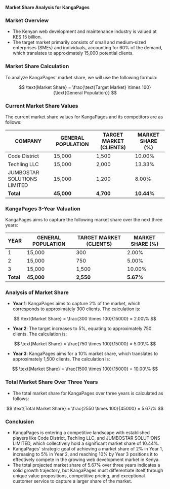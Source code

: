 **Market Share Analysis for KangaPages**

### Market Overview
- The Kenyan web development and maintenance industry is valued at KES 15 billion.
- The target market primarily consists of small and medium-sized enterprises (SMEs) and individuals, accounting for 60% of the demand, which translates to approximately 15,000 potential clients.

### Market Share Calculation
To analyze KangaPages' market share, we will use the following formula:

$$
\text{Market Share} = \frac{\text{Target Market} \times 100}{\text{General Population}}
$$

### Current Market Share Values
The current market share values for KangaPages and its competitors are as follows:

| COMPANY                        | GENERAL POPULATION | TARGET MARKET (CLIENTS) | MARKET SHARE (%) |
|-------------------------------|--------------------|--------------------------|-------------------|
| Code District                  | 15,000             | 1,500                    | 10.00%            |
| Techling LLC                  | 15,000             | 2,000                    | 13.33%            |
| JUMBOSTAR SOLUTIONS LIMITED    | 15,000             | 1,200                    | 8.00%             |
| **Total**                     | **45,000**         | **4,700**                | **10.44%**        |

### KangaPages 3-Year Valuation
KangaPages aims to capture the following market share over the next three years:

| YEAR | GENERAL POPULATION | TARGET MARKET (CLIENTS) | MARKET SHARE (%) |
|------|--------------------|--------------------------|-------------------|
| 1    | 15,000             | 300                      | 2.00%             |
| 2    | 15,000             | 750                      | 5.00%             |
| 3    | 15,000             | 1,500                    | 10.00%            |
| **Total** | **45,000** | **2,550**                | **5.67%**         |

### Analysis of Market Share
- **Year 1**: KangaPages aims to capture 2% of the market, which corresponds to approximately 300 clients. The calculation is:

$$
\text{Market Share} = \frac{300 \times 100}{15000} = 2.00\%
$$

- **Year 2**: The target increases to 5%, equating to approximately 750 clients. The calculation is:

$$
\text{Market Share} = \frac{750 \times 100}{15000} = 5.00\%
$$

- **Year 3**: KangaPages aims for a 10% market share, which translates to approximately 1,500 clients. The calculation is:

$$
\text{Market Share} = \frac{1500 \times 100}{15000} = 10.00\%
$$

### Total Market Share Over Three Years
- The total market share for KangaPages over three years is calculated as follows:

$$
\text{Total Market Share} = \frac{2550 \times 100}{45000} = 5.67\%
$$

### Conclusion
- KangaPages is entering a competitive landscape with established players like Code District, Techling LLC, and JUMBOSTAR SOLUTIONS LIMITED, which collectively hold a significant market share of 10.44%.
- KangaPages' strategic goal of achieving a market share of 2% in Year 1, increasing to 5% in Year 2, and reaching 10% by Year 3 positions it to effectively compete in the growing web development market in Kenya.
- The total projected market share of 5.67% over three years indicates a solid growth trajectory, but KangaPages must differentiate itself through unique value propositions, competitive pricing, and exceptional customer service to capture a larger share of the market.